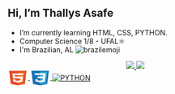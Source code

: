 ## Hi, I’m Thallys Asafe

- I’m currently learning HTML, CSS, PYTHON.  
- Computer Science 1/8 - UFAL⚛️
- I'm Brazilian, AL <img src="https://upload.wikimedia.org/wikipedia/commons/0/05/Flag_of_Brazil.svg" alt="brazilemoji" width="21.5">

<div align="center">
  <a href="https://github.com/ThallysAsafe">
  <img height="150em" src="https://github-readme-stats-sigma-five.vercel.app/api?username=ThallysAsafe&show_icons=true&theme=dark&include_all_commits=true&count_private=true"/>
 
  <img height="150em" src="https://github-readme-stats-sigma-five.vercel.app/api/top-langs/?username=ThallysAsafe&layout=compact&langs_count=7&theme=dark"/>
</div>
  

<div style="display: inline_block">
  <img align="center" alt="HTML" height="30" width="40" src="https://raw.githubusercontent.com/devicons/devicon/master/icons/html5/html5-original.svg">
  <img align="center" alt="CSS" height="30" width="40" src="https://raw.githubusercontent.com/devicons/devicon/master/icons/css3/css3-original.svg">
  <img align="center" alt="PYTHON" height="30" width="40" src="https://upload.wikimedia.org/wikipedia/commons/thumb/c/c3/Python-logo-notext.svg/182px-Python-logo-notext.svg.png">
</div>

<!---
ThallysAsafe/ThallysAsafe is a ✨ special ✨ repository because its `README.md` (this file) appears on your GitHub profile.
You can click the Preview link to take a look at your changes.
--->
